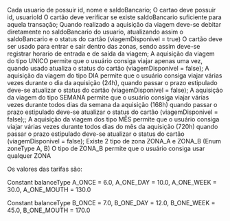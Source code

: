 Cada usuario de possuir id, nome e saldoBancario;
O cartao deve possuir id, usuarioId
O cartão deve verificar se existe saldoBancario suficiente para aquela transação;
Quando realizado a aquisição da viagem deve-se debitar diretamente no saldoBancario do usuario, atualizando assim o saldoBancario e o status do cartão (viagemDisponivel = true) 
O cartão deve ser usado para entrar e sair dentro das zonas, sendo assim deve-se registrar horario de entrada e de saída da viagem;
A aquisição da viagem do tipo UNICO permite que o usuário consiga viajar apenas uma vez, quando usado atualiza o status do cartão (viagemDisponivel = false);
A aquisição da viagem do tipo DIA permite que o usuário consiga viajar várias vezes durante o dia da aquisição (24h), quando passar o prazo estipulado deve-se atualizar o status do cartão (viagemDisponivel = false);
A aquisição da viagem do tipo SEMANA permite que o usuário consiga viajar várias vezes durante todos dias da semana da aquisição (168h) quando passar o prazo estipulado deve-se atualizar o status do cartão (viagemDisponivel = false);;
A aquisição da viagem dos tipo MÊS permite que o usuário consiga viajar várias vezes durante todos dias do mês da aquisição (720h) quando passar o prazo estipulado deve-se atualizar o status do cartão (viagemDisponivel = false);
Existe 2 tipo de zona ZONA_A e ZONA_B (Enum zoneType A, B)
O tipo de ZONA_B permite que o usuário consiga usar qualquer ZONA

Os valores das tarifas são:

Constant balanceType 
A_ONCE = 6.0, 
A_ONE_DAY = 10.0, 
A_ONE_WEEK = 30.0, 
A_ONE_MOUTH = 130.0

Constant balanceType 
B_ONCE = 7.0, 
B_ONE_DAY = 12.0, 
B_ONE_WEEK = 45.0, 
B_ONE_MOUTH = 170.0
 
